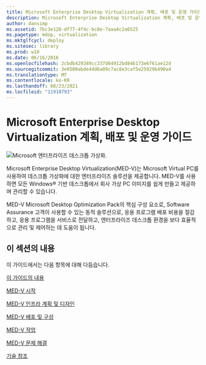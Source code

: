 ```yaml
---
title: Microsoft Enterprise Desktop Virtualization 계획, 배포 및 운영 가이드
description: Microsoft Enterprise Desktop Virtualization 계획, 배포 및 운영 가이드
author: dansimp
ms.assetid: 7bc3e120-df77-4f4c-bc8e-7aaa4c2a6525
ms.pagetype: mdop, virtualization
ms.mktglfcycl: deploy
ms.sitesec: library
ms.prod: w10
ms.date: 06/16/2016
ms.openlocfilehash: 2cbdb429349cc337d64912bd846173e6f61ae12d
ms.sourcegitcommit: 3e0500abde44d6a09c7ac8e3caf5e25929b490a4
ms.translationtype: MT
ms.contentlocale: ko-KR
ms.lasthandoff: 08/23/2021
ms.locfileid: "11910793"
---
```

# <a name="microsoft-enterprise-desktop-virtualization-planning-deployment-and-operations-guide"></a>Microsoft Enterprise Desktop Virtualization 계획, 배포 및 운영 가이드


![Microsoft 엔터프라이즈 데스크톱 가상화.](images/medv.gif)

Microsoft Enterprise Desktop Virtualization(MED-V)는 Microsoft Virtual PC를 사용하여 데스크톱 가상화에 대한 엔터프라이즈 솔루션을 제공합니다. MED-V를 사용하면 모든 Windows® 기반 데스크톱에서 회사 가상 PC 이미지를 쉽게 만들고 제공하며 관리할 수 있습니다.

MED-V Microsoft Desktop Optimization Pack의 핵심 구성 요소로, Software Assurance 고객이 사용할 수 있는 동적 솔루션으로, 응용 프로그램 배포 비용을 절감하고, 응용 프로그램을 서비스로 전달하고, 엔터프라이즈 데스크톱 환경을 보다 효율적으로 관리 및 제어하는 데 도움이 됩니다.

## <a name="in-this-section"></a>이 섹션의 내용


이 가이드에서는 다음 항목에 대해 다듬습니다.

[이 가이드의 내용](about-this-guidemedv.md)

[MED-V 시작](getting-started-with-med-v.md)

[MED-V 인프라 계획 및 디자인](med-v-infrastructure-planning-and-design.md)

[MED-V 배포 및 구성](med-v-deployment-and-configuration.md)

[MED-V 작업](med-v-operations.md)

[MED-V 문제 해결](troubleshooting-med-v.md)

[기술 참조](technical-referencemedv-10-sp1.md)

 

 





